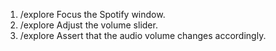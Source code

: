 1. /explore Focus the Spotify window.
2. /explore Adjust the volume slider.
3. /explore Assert that the audio volume changes accordingly.